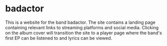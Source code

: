 # badactor
This is a website for the band badactor. The site contains a landing page containing relevant links to streaming platforms and social media. Clicking on the album cover will transition the site to a player page where the band's first EP can be listened to and lyrics can be viewed.